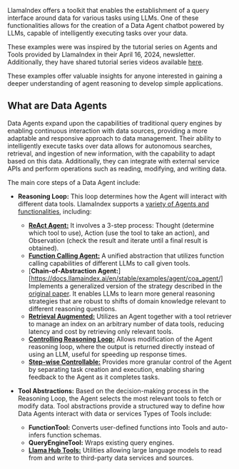 LlamaIndex offers a toolkit that enables the establishment of a query interface around data for various tasks using LLMs. One of these functionalities allows for the creation of a Data Agent chatbot powered by LLMs, capable of intelligently executing tasks over your data.

These examples were was inspired by the tutorial series on Agents and Tools provided by LlamaIndex in their April 16, 2024, newsletter. Additionally, they have shared tutorial series videos available [here](https://www.youtube.com/watch?v=-AuHlVMyEA0).

These examples offer valuable insights for anyone interested in gaining a deeper understanding of agent reasoning to develop simple applications.

## What are Data Agents
Data Agents expand upon the capabilities of traditional query engines by enabling continuous interaction with data sources, providing a more adaptable and responsive approach to data management. Their ability to intelligently execute tasks over data allows for autonomous searches, retrieval, and ingestion of new information, with the capability to adapt based on this data. Additionally, they can integrate with external service APIs and perform operations such as reading, modifying, and writing data.

The main core steps of a Data Agent include:
- **Reasoning Loop:** This loop determines how the Agent will interact with different data tools. LlamaIndex supports a [variety of Agents and functionalities](https://docs.llamaindex.ai/en/stable/examples/agent/Chatbot_SEC/), including:
   - [**ReAct Agent:**](https://docs.llamaindex.ai/en/stable/examples/Agent/react_Agent_with_query_engine/) It involves a 3-step process: Thought (determine which tool to use), Action (use the tool to take an action), and Observation (check the result and iterate until a final result is obtained).
   - [**Function Calling Agent:**](https://docs.llamaindex.ai/en/stable/examples/Agent/openai_Agent_parallel_function_calling/) A unified abstraction that utilizes function calling capabilities of different LLMs to call given tools.
   - [**Chain-of-Abstraction Agent:**][https://docs.llamaindex.ai/en/stable/examples/agent/coa_agent/] Implements a generalized version of the strategy described in the [original paper](https://arxiv.org/pdf/2401.17464.pdf). It enables LLMs to learn more general reasoning strategies that are robust to shifts of domain knowledge relevant to different reasoning questions.
   - [**Retrieval Augmented:**](https://docs.llamaindex.ai/en/stable/examples/Agent/openai_Agent_retrieval/) Utilizes an Agent together with a tool retriever to manage an index on an arbitrary number of data tools, reducing latency and cost by retrieving only relevant tools.
   - [**Controlling Reasoning Loop:**](https://docs.llamaindex.ai/en/stable/examples/Agent/return_direct_Agent/?h=return_direct) Allows modification of the Agent reasoning loop, where the output is returned directly instead of using an LLM, useful for speeding up response times.
   - [**Step-wise Controllable:**](https://docs.llamaindex.ai/en/stable/examples/agent/agent_runner/agent_runner/) Provides more granular control of the Agent by separating task creation and execution, enabling sharing feedback to the Agent as it completes tasks.

- **Tool Abstractions:** Based on the decision-making process in the Reasoning Loop, the Agent selects the most relevant tools to fetch or modify data. Tool abstractions provide a structured way to define how Data Agents interact with data or services Types of Tools include:
   - **FunctionTool:** Converts user-defined functions into Tools and auto-infers function schemas.
   - **QueryEngineTool:** Wraps existing query engines. 
   - [**Llama Hub Tools:**](https://llamahub.ai/?tab=tools) Utilities allowing large language models to read from and write to third-party data services and sources.
